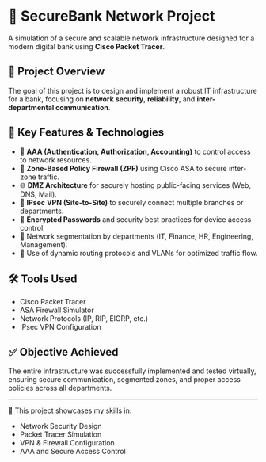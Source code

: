 # 🏦 SecureBank Network Project

A simulation of a secure and scalable network infrastructure designed for a modern digital bank using **Cisco Packet Tracer**.

## 🔐 Project Overview

The goal of this project is to design and implement a robust IT infrastructure for a bank, focusing on **network security**, **reliability**, and **inter-departmental communication**.

## 🧩 Key Features & Technologies

- 🔐 **AAA (Authentication, Authorization, Accounting)** to control access to network resources.
- 🔄 **Zone-Based Policy Firewall (ZPF)** using Cisco ASA to secure inter-zone traffic.
- 🌐 **DMZ Architecture** for securely hosting public-facing services (Web, DNS, Mail).
- 🔗 **IPsec VPN (Site-to-Site)** to securely connect multiple branches or departments.
- 🧠 **Encrypted Passwords** and security best practices for device access control.
- 🧱 Network segmentation by departments (IT, Finance, HR, Engineering, Management).
- 📡 Use of dynamic routing protocols and VLANs for optimized traffic flow.

## 🛠️ Tools Used

- Cisco Packet Tracer
- ASA Firewall Simulator
- Network Protocols (IP, RIP, EIGRP, etc.)
- IPsec VPN Configuration

## ✅ Objective Achieved

The entire infrastructure was successfully implemented and tested virtually, ensuring secure communication, segmented zones, and proper access policies across all departments.

---

🎯 This project showcases my skills in:
- Network Security Design
- Packet Tracer Simulation
- VPN & Firewall Configuration
- AAA and Secure Access Control

